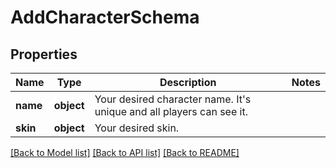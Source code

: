# AddCharacterSchema

## Properties
Name | Type | Description | Notes
------------ | ------------- | ------------- | -------------
**name** | **object** | Your desired character name. It&#x27;s unique and all players can see it. | 
**skin** | **object** | Your desired skin. | 

[[Back to Model list]](../README.md#documentation-for-models) [[Back to API list]](../README.md#documentation-for-api-endpoints) [[Back to README]](../README.md)

